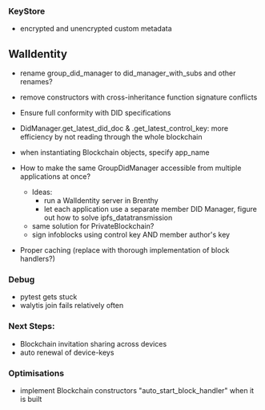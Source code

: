### KeyStore
- encrypted and unencrypted custom metadata

## WalIdentity

- rename group_did_manager to did_manager_with_subs and other renames?
- remove constructors with cross-inheritance function signature conflicts
- Ensure full conformity with DID specifications
- DidManager.get_latest_did_doc & .get_latest_control_key: more efficiency by not reading through the whole blockchain
- when instantiating Blockchain objects, specify app_name

- How to make the same GroupDidManager accessible from multiple applications at once?
  - Ideas:
      - run a WalIdentity server in Brenthy
      - let each application use a separate member DID Manager, figure out how to solve ipfs_datatransmission
  - same solution for PrivateBlockchain?
  - sign infoblocks using control key AND member author's key
- Proper caching (replace with thorough implementation of block handlers?)

### Debug

- pytest gets stuck
- walytis join fails relatively often

### Next Steps:

- Blockchain invitation sharing across devices
- auto renewal of device-keys

### Optimisations

- implement Blockchain constructors "auto_start_block_handler" when it is built
